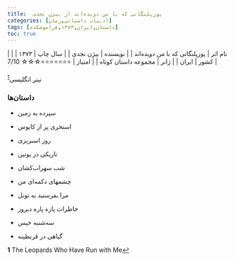 ```yaml
---
title:  یوزپلنگانی که با من دویده‌اند از بیژن نجدی
categories: [ادبیات داستانی,رمان]
tags: [داستان,ایران,۱۳۷۳,فراموشکده]
toc: true
---
```


| نام اثر | یوزپلنگانی که با من دویده‌اند |
| نویسنده | بیژن نجدی |
| سال چاپ | ۱۳۷۳  |
| کشور | ایران  |
| ژانر | مجموعه داستان کوتاه  |
| امتیاز | ⭐⭐⭐⭐⭐⭐⭐☆☆☆ 7/10  |


تیتر انگلیسی<sup id="a1">[1](#f1)</sup>


### داستان‌ها

- سپرده به زمین
- استخری پر از کابوس

- روز اسبریزی
- تاریکی در پوتین
- شب سهراب‌کشان
- چشمهای دکمه‌ای من
- مرا بفرستید به تونل
- خاطرات پاره پاره دیروز
- سه‌شنبه خیس
- گیاهی در قرنطینه

<b id="f1">1</b> <span class="footnote">The Leopards Who Have Run with Me</span>[↩](#a1)
